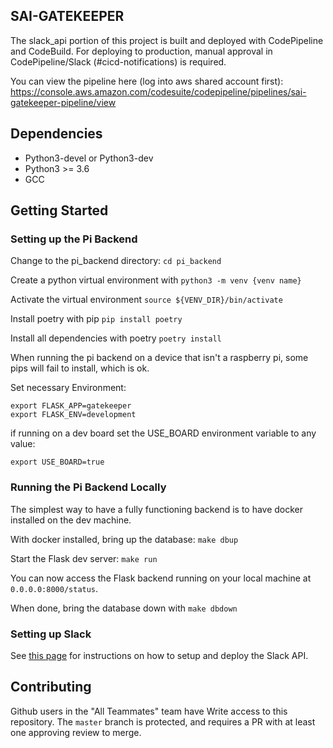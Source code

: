 ## SAI-GATEKEEPER

The slack_api portion of this project is built and deployed with CodePipeline and CodeBuild. For deploying to production, manual approval in CodePipeline/Slack (#cicd-notifications) is required.

You can view the pipeline here (log into aws shared account first): https://console.aws.amazon.com/codesuite/codepipeline/pipelines/sai-gatekeeper-pipeline/view

## Dependencies

- Python3-devel or Python3-dev
- Python3 >= 3.6
- GCC

## Getting Started

### Setting up the Pi Backend

Change to the pi_backend directory: `cd pi_backend`

Create a python virtual environment with `python3 -m venv {venv name}`

Activate the virtual environment `source ${VENV_DIR}/bin/activate`

Install poetry with pip `pip install poetry`

Install all dependencies with poetry `poetry install`

When running the pi backend on a device that isn't a raspberry pi, some pips will fail to install, which is ok.

Set necessary Environment:

```
export FLASK_APP=gatekeeper
export FLASK_ENV=development
```

if running on a dev board set the USE_BOARD environment variable to any value:

```
export USE_BOARD=true
```

### Running the Pi Backend Locally

The simplest way to have a fully functioning backend is to have docker installed on the dev machine.

With docker installed, bring up the database: `make dbup`

Start the Flask dev server: `make run`

You can now access the Flask backend running on your local machine at `0.0.0.0:8000/status`.

When done, bring the database down with `make dbdown`

### Setting up Slack

See [this page](https://github.com/sourceallies/sai-gatekeeper/wiki/Slack-API-Deployment-Instructions) for instructions on how to setup and deploy the Slack API. 

## Contributing

Github users in the "All Teammates" team have Write access to this repository. The `master` branch is protected, and requires a PR with at least one approving review to merge.

